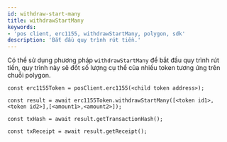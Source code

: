 ```yaml
---
id: withdraw-start-many
title: withdrawStartMany
keywords:
- 'pos client, erc1155, withdrawStartMany, polygon, sdk'
description: 'Bắt đầu quy trình rút tiền.'
---
```


Có thể sử dụng phương pháp `withdrawStartMany` để bắt đầu quy trình rút tiền, quy trình này sẽ đốt số lượng cụ thể của nhiều token tương ứng trên chuỗi polygon.

```
const erc1155Token = posClient.erc1155(<child token address>);

const result = await erc1155Token.withdrawStartMany([<token id1>, <token id2>],[<amount1>,<amount2>]);

const txHash = await result.getTransactionHash();

const txReceipt = await result.getReceipt();

```
